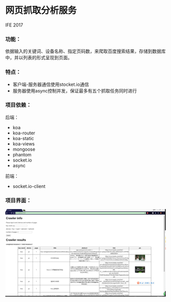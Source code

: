 # 网页抓取分析服务
IFE 2017

### 功能：
依据输入的关键词、设备名称、指定页码数，来爬取百度搜索结果，存储到数据库中，并以列表的形式呈现到页面。

### 特点：
* 客户端-服务器通信使用stocket.io通信
* 服务器使用async控制并发，保证最多有五个抓取任务同时进行

### 项目依赖：
后端：
* koa
* koa-router
* koa-static
* koa-views
* mongoose
* phantom
* socket.io
* async

前端：
* socket.io-client

### 项目界面：
![screemshot](./screenshot.png)